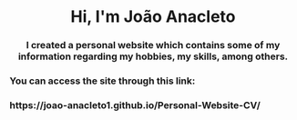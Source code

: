 <h1 align="center">Hi, I'm João Anacleto</h1>
<h3 align="center">I created a personal website which contains some of my information regarding my hobbies, my skills, among others.</h3>

<h3 align="left">You can access the site through this link: </h3>
<p>
<h3 align="left">https://joao-anacleto1.github.io/Personal-Website-CV/</h3>
</p>
<p align="left">
</p>

